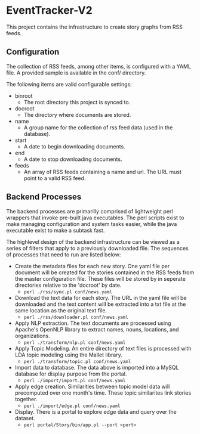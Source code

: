 EventTracker-V2
===============

This project contains the infrastructure to create story graphs from RSS feeds.

Configuration
------------
The collection of RSS feeds, among other items, is configured with a YAML file.  A provided sample is available in the conf/ directory.

The following items are valid configurable settings:
* binroot
  * The root directory this project is synced to.
* docroot
  * The directory where documents are stored.
* name
  * A group name for the collection of rss feed data (used in the database).
* start
  * A date to begin downloading documents.
* end
  * A date to stop downloading documents.
* feeds
  * An array of RSS feeds containing a name and url.  The URL must point to a valid RSS feed.

Backend Processes
-----------------
The backend processes are primarilly comprised of lightweight perl wrappers that invoke pre-built java executables.  The perl scripts exist to make managing configuration and system tasks easier, while the java executable exist to make a subtask fast.  

The highlevel design of the backend infrastructure can be viewed as a series of filters that apply to a previously downloaded file.  The sequences of processes that need to run are listed below:

* Create the metadata files for each new story.  One yaml file per document will be created for the stories contained in the RSS feeds from the master configuration file.  These files will be stored by in seperate directories relative to the 'docroot' by date.
  * `perl ./rss/sync.pl conf/news.yaml`
* Download the text data for each story.  The URL in the yaml file will be downloaded and the text content will be extracted into a txt file at the same location as the original text file.
  * `perl ./rss/downloader.pl conf/news.yaml`
* Apply NLP extraction.  The text documents are processed using Apache's OpenNLP library to extract names, nouns, locations, and organizations.
  * `perl ./transform/nlp.pl conf/news.yaml`
* Apply Topic Modeling.  An entire directory of text files is processed with LDA topic modeling using the Mallet library.  
  * `perl ./transform/topic.pl conf/news.yaml` 
* Import data to database.  The data above is imported into a MySQL database for display purpose from the portal.
  * `perl ./import/import.pl conf/news.yaml`
* Apply edge creation.  Similarities between topic model data will precomputed over one month's time.  These topic similarites link stories together.  
  * `perl ./import/edge.pl conf/news.yaml`
* Display.  There is a portal to explore edge data and query over the dataset.
  * `perl portal/Story/bin/app.pl --port <port>` 

